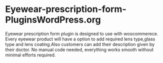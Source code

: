 # Eyewear-prescription-form-PluginsWordPress.org
Eyewear prescription form plugin is designed to use with woocommerece. Every eyewear product will have a option to add required lens type,glass type and lens coating.Also customers can add their description given by their doctor. No manual code needed, everything works smooth without minimal efforts required.
